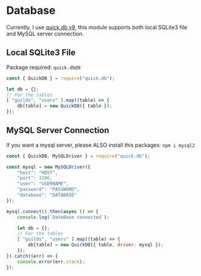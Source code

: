 # Database
Currently, I use [quick.db v9](https://github.com/plexidev/quick.db/tree/9.1.6), this module supports both local SQLite3 file and MySQL server connection.

## Local SQLite3 File
Package required: `quick.db@9`
```js
const { QuickDB } = require("quick.db");

let db = {};
// For the tables
[ "guilds", "users" ].map((table) => {
    db[table] = new QuickDB({ table });
});
```

## MySQL Server Connection
If you want a mysql server, please ALSO install this packages: `npm i mysql2`
```js
const { QuickDB, MySQLDriver } = require("quick.db");

const mysql = new MySQLDriver({
    "host": "HOST",
    "port": 3306,
    "user": "USERNAME",
    "password": "PASSWORD",
    "database": "DATABASE"
});

mysql.connect().then(async () => {
    console.log(`DateBase connected`);

    let db = {};
    // For the tables
    [ "guilds", "users" ].map((table) => {
        db[table] = new QuickDB({ table, driver: mysql });
    });
}).catch((err) => {
    console.error(err.stack);
});
```
